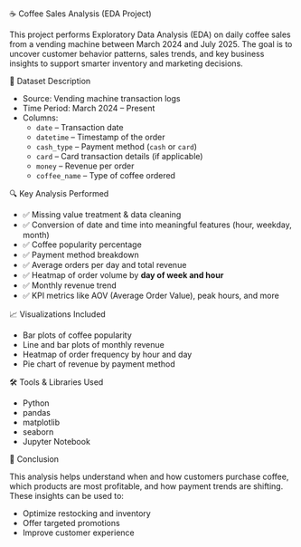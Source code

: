  ☕ Coffee Sales Analysis (EDA Project)

This project performs Exploratory Data Analysis (EDA) on daily coffee sales from a vending machine between March 2024 and July 2025. The goal is to uncover customer behavior patterns, sales trends, and key business insights to support smarter inventory and marketing decisions.

📁 Dataset Description

- Source: Vending machine transaction logs  
- Time Period: March 2024 – Present  
- Columns:
  - `date` – Transaction date  
  - `datetime` – Timestamp of the order  
  - `cash_type` – Payment method (`cash` or `card`)  
  - `card` – Card transaction details (if applicable)  
  - `money` – Revenue per order  
  - `coffee_name` – Type of coffee ordered  



🔍 Key Analysis Performed

- ✅ Missing value treatment & data cleaning  
- ✅ Conversion of date and time into meaningful features (hour, weekday, month)  
- ✅ Coffee popularity percentage  
- ✅ Payment method breakdown  
- ✅ Average orders per day and total revenue  
- ✅ Heatmap of order volume by **day of week and hour**  
- ✅ Monthly revenue trend  
- ✅ KPI metrics like AOV (Average Order Value), peak hours, and more


 📈 Visualizations Included

- Bar plots of coffee popularity  
- Line and bar plots of monthly revenue  
- Heatmap of order frequency by hour and day  
- Pie chart of revenue by payment method  



🛠️ Tools & Libraries Used

- Python  
- pandas  
- matplotlib  
- seaborn  
- Jupyter Notebook



📌 Conclusion

This analysis helps understand when and how customers purchase coffee, which products are most profitable, and how payment trends are shifting. These insights can be used to:
- Optimize restocking and inventory
- Offer targeted promotions
- Improve customer experience



